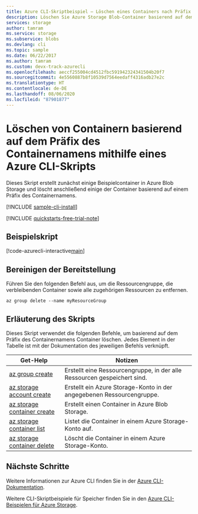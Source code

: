 ```yaml
---
title: Azure CLI-Skriptbeispiel – Löschen eines Containers nach Präfix | Microsoft-Dokumentation
description: Löschen Sie Azure Storage Blob-Container basierend auf dem Präfix eines Containernamens, und bereinigen Sie anschließend die Bereitstellung. Weitere Informationen finden Sie unter den Hilfelinks für Befehle, die im Skriptbeispiel verwendet werden.
services: storage
author: tamram
ms.service: storage
ms.subservice: blobs
ms.devlang: cli
ms.topic: sample
ms.date: 06/22/2017
ms.author: tamram
ms.custom: devx-track-azurecli
ms.openlocfilehash: aeccf255004cd4512fbc591942324341504b20f7
ms.sourcegitcommit: 4e5560887b8f10539d7564eedaff4316adb27e2c
ms.translationtype: HT
ms.contentlocale: de-DE
ms.lasthandoff: 08/06/2020
ms.locfileid: "87901877"
---
```

# <a name="use-an-azure-cli-script-to-delete-containers-based-on-container-name-prefix"></a>Löschen von Containern basierend auf dem Präfix des Containernamens mithilfe eines Azure CLI-Skripts

Dieses Skript erstellt zunächst einige Beispielcontainer in Azure Blob Storage und löscht anschließend einige der Container basierend auf einem Präfix des Containernamens.

[!INCLUDE [sample-cli-install](../../../includes/sample-cli-install.md)]

[!INCLUDE [quickstarts-free-trial-note](../../../includes/quickstarts-free-trial-note.md)]

## <a name="sample-script"></a>Beispielskript

[!code-azurecli-interactive[main](../../../cli_scripts/storage/delete-containers-by-prefix/delete-containers-by-prefix.sh?highlight=2-3 "Delete containers by prefix")]

## <a name="clean-up-deployment"></a>Bereinigen der Bereitstellung

Führen Sie den folgenden Befehl aus, um die Ressourcengruppe, die verbleibenden Container sowie alle zugehörigen Ressourcen zu entfernen.

```azurecli-interactive
az group delete --name myResourceGroup
```

## <a name="script-explanation"></a>Erläuterung des Skripts

Dieses Skript verwendet die folgenden Befehle, um basierend auf dem Präfix des Containernamens Container löschen. Jedes Element in der Tabelle ist mit der Dokumentation des jeweiligen Befehls verknüpft.

| Get-Help | Notizen |
|---|---|
| [az group create](/cli/azure/group) | Erstellt eine Ressourcengruppe, in der alle Ressourcen gespeichert sind. |
| [az storage account create](/cli/azure/storage/account) | Erstellt ein Azure Storage-Konto in der angegebenen Ressourcengruppe. |
| [az storage container create](/cli/azure/storage/container) | Erstellt einen Container in Azure Blob Storage. |
| [az storage container list](/cli/azure/storage/container) | Listet die Container in einem Azure Storage-Konto auf. |
| [az storage container delete](/cli/azure/storage/container) | Löscht die Container in einem Azure Storage-Konto. |

## <a name="next-steps"></a>Nächste Schritte

Weitere Informationen zur Azure CLI finden Sie in der [Azure CLI-Dokumentation](/cli/azure).

Weitere CLI-Skriptbeispiele für Speicher finden Sie in den [Azure CLI-Beispielen für Azure Storage](../blobs/storage-samples-blobs-cli.md).
